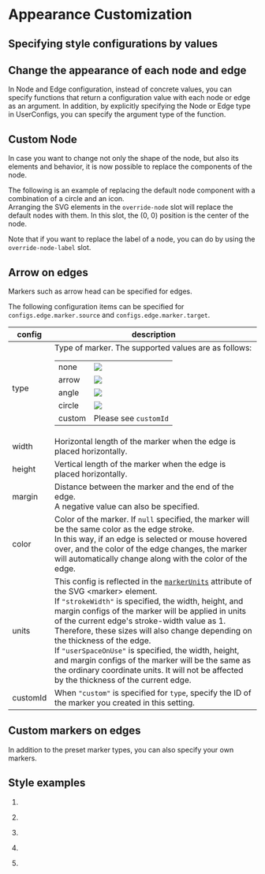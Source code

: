# Appearance Customization

## Specifying style configurations by values

<demo-tabs :use-data="true" :demo-height="500">
<template v-slot:demo>
  <DemoConfigValue />
</template>
<template v-slot:source>

  <<< @/.vitepress/components/05_appearance/01/ConfigValue.vue

</template>
<template v-slot:data>

  <<< @/.vitepress/components/05_appearance/01/data.ts

</template>
</demo-tabs>

## Change the appearance of each node and edge

In Node and Edge configuration, instead of concrete values,
you can specify functions that return a configuration value
with each node or edge as an argument.
In addition, by explicitly specifying the Node or Edge type in
UserConfigs, you can specify the argument type of the function.

<demo-tabs>
<template v-slot:demo>
  <DemoEachObject />
</template>
<template v-slot:source>

  <<< @/.vitepress/components/05_appearance/02/EachObject.vue

</template>
</demo-tabs>

## Custom Node

In case you want to change not only the shape of the node, but
also its elements and behavior, it is now possible to replace
the components of the node.

The following is an example of replacing the default node
component with a combination of a circle and an icon.  
Arranging the SVG elements in the `override-node` slot will
replace the default nodes with them. In this slot, the (0, 0)
position is the center of the node.

Note that if you want to replace the label of a node, you can
do by using the `override-node-label` slot.

<demo-tabs :use-data="true">
<template v-slot:demo>
  <DemoCustomNode />
</template>
<template v-slot:source>

  <<< @/.vitepress/components/05_appearance/03/CustomNode.vue{23-36}

</template>
<template v-slot:data>

  <<< @/.vitepress/components/05_appearance/03/data.ts

</template>
</demo-tabs>

## Arrow on edges

Markers such as arrow head can be specified for edges.

<demo-tabs :use-data="true" :demo-height="550">
<template v-slot:demo>
  <DemoArrow />
</template>
<template v-slot:source>

  <<< @/.vitepress/components/05_appearance/04/Arrow.vue{115-132}

</template>
<template v-slot:data>

  <<< @/.vitepress/components/05_appearance/04/data.ts

</template>
</demo-tabs>

The following configuration items can be specified for
`configs.edge.marker.source` and `configs.edge.marker.target`.

<div class="reference-table">

<table>
<thead>
  <tr>
    <th>config</th>
    <th>description</th>
  </tr>
</thead>
<tbody>
  <tr>
    <td>type</td>
    <td>
      Type of marker. The supported values are as follows:
      <table>
        <tr>
          <td>none</td>
          <td><img src="./arrows/none.svg"></td>
        </tr>
        <tr>
          <td>arrow</td>
          <td><img src="./arrows/arrow.svg"></td>
        </tr>
        <tr>
          <td>angle</td>
          <td><img src="./arrows/angle.svg"></td>
        </tr>
        <tr>
          <td>circle</td>
          <td><img src="./arrows/circle.svg"></td>
        </tr>
        <tr>
          <td>custom</td>
          <td>Please see <code>customId</code></td>
        </tr>
      </table>
    </td>
  </tr>
  <tr>
    <td>width</td>
    <td>Horizontal length of the marker when the edge is placed horizontally.</td>
  </tr>
  <tr>
    <td>height</td>
    <td>Vertical length of the marker when the edge is placed horizontally.</td>
  </tr>
  <tr>
    <td>margin</td>
    <td>
      Distance between the marker and the end of the edge.<br />
      A negative value can also be specified.
    </td>
  </tr>
  <tr>
    <td>color</td>
    <td>
      Color of the marker. If <code>null</code> specified, the marker will be the
      same color as the edge stroke.<br />
      In this way, if an edge is selected or mouse hovered over, and the color of
      the edge changes, the marker will automatically change along with the color
      of the edge.
    </td>
  </tr>
  <tr>
    <td>units</td>
    <td>
      This config is reflected in the
      <a href="https://developer.mozilla.org/en-US/docs/Web/SVG/Attribute/markerUnits" target="_blank" rel="noopener noreferrer"><code>markerUnits</code></a>
      attribute of the SVG &lt;marker&gt; element.<br />
      If <code>"strokeWidth"</code> is specified, the width, height, and margin
      configs of the marker will be applied in units of the current edge's
      stroke-width value as 1. Therefore, these sizes will also change depending
      on the thickness of the edge.<br />
      If <code>"userSpaceOnUse"</code> is specified, the width, height, and
      margin configs of the marker will be the same as the ordinary coordinate
      units. It will not be affected by the thickness of the current edge.
    </td>
  </tr>
  <tr>
    <td>customId</td>
    <td>
      When <code>"custom"</code> is specified for <code>type</code>, specify the
      ID of the marker you created in this setting.
    </td>
  </tr>
</tbody>
</table>

</div>

## Custom markers on edges

In addition to the preset marker types, you can also specify your own markers.

<demo-tabs :use-data="true">
<template v-slot:demo>
  <DemoCustomMarker />
</template>
<template v-slot:source>

  <<< @/.vitepress/components/05_appearance/05/CustomMarker.vue

</template>
<template v-slot:data>

  <<< @/.vitepress/components/05_appearance/05/data.ts

</template>
</demo-tabs>

## Style examples

1.

<demo-tabs :use-data="true">
<template v-slot:demo>
  <DemoStyle1 />
</template>
<template v-slot:source>

<<< @/.vitepress/components/05_appearance/06/Style1.vue

</template>
<template v-slot:data>

<<< @/.vitepress/components/05_appearance/06/data.ts

</template>
</demo-tabs>

2.

<demo-tabs :use-data="true">
<template v-slot:demo>
  <DemoStyle2 />
</template>
<template v-slot:source>

<<< @/.vitepress/components/05_appearance/07/Style2.vue

</template>
<template v-slot:data>

<<< @/.vitepress/components/05_appearance/07/data.ts

</template>
</demo-tabs>

3.

<demo-tabs :use-data="true">
<template v-slot:demo>
  <DemoStyle3 />
</template>
<template v-slot:source>

<<< @/.vitepress/components/05_appearance/08/Style3.vue

</template>
<template v-slot:data>

<<< @/.vitepress/components/05_appearance/08/data.ts

</template>
</demo-tabs>

4.

<demo-tabs :use-data="true">
<template v-slot:demo>
  <DemoStyle4 />
</template>
<template v-slot:source>

<<< @/.vitepress/components/05_appearance/09/Style4.vue

</template>
<template v-slot:data>

<<< @/.vitepress/components/05_appearance/09/data.ts

</template>
</demo-tabs>

5.

<demo-tabs :use-data="true" hint="Click on a node to toggle its state. When both end nodes are active, the edge animation will move.">
<template v-slot:demo>
  <DemoStyle5 />
</template>
<template v-slot:source>

<<< @/.vitepress/components/05_appearance/10/Style5.vue

</template>
<template v-slot:data>

<<< @/.vitepress/components/05_appearance/10/data.ts

</template>
</demo-tabs>

<script setup>
import DemoConfigValue from '../.vitepress/components/05_appearance/01/ConfigValue.vue'
import DemoEachObject from '../.vitepress/components/05_appearance/02/EachObject.vue'
import DemoCustomNode from '../.vitepress/components/05_appearance/03/CustomNode.vue'
import DemoArrow from '../.vitepress/components/05_appearance/04/Arrow.vue'
import DemoCustomMarker from '../.vitepress/components/05_appearance/05/CustomMarker.vue'
import DemoStyle1 from '../.vitepress/components/05_appearance/06/Style1.vue'
import DemoStyle2 from '../.vitepress/components/05_appearance/07/Style2.vue'
import DemoStyle3 from '../.vitepress/components/05_appearance/08/Style3.vue'
import DemoStyle4 from '../.vitepress/components/05_appearance/09/Style4.vue'
import DemoStyle5 from '../.vitepress/components/05_appearance/10/Style5.vue'
</script>
